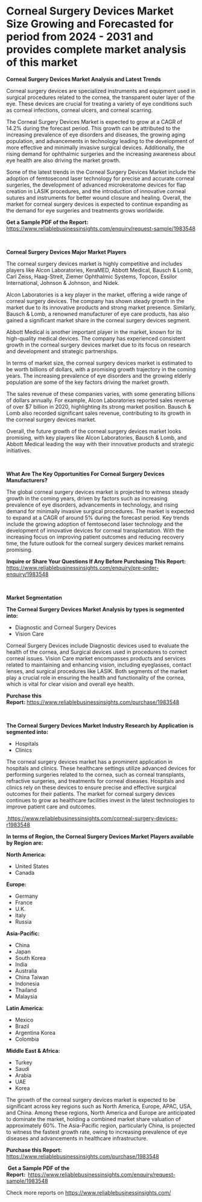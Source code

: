 <p><h1>Corneal Surgery Devices Market Size Growing and Forecasted for period from 2024 - 2031 and provides complete market analysis of this market</h1></p><p><strong>Corneal Surgery Devices Market Analysis and Latest Trends</strong></p>
<p><p>Corneal surgery devices are specialized instruments and equipment used in surgical procedures related to the cornea, the transparent outer layer of the eye. These devices are crucial for treating a variety of eye conditions such as corneal infections, corneal ulcers, and corneal scarring.</p><p>The Corneal Surgery Devices Market is expected to grow at a CAGR of 14.2% during the forecast period. This growth can be attributed to the increasing prevalence of eye disorders and diseases, the growing aging population, and advancements in technology leading to the development of more effective and minimally invasive surgical devices. Additionally, the rising demand for ophthalmic surgeries and the increasing awareness about eye health are also driving the market growth.</p><p>Some of the latest trends in the Corneal Surgery Devices Market include the adoption of femtosecond laser technology for precise and accurate corneal surgeries, the development of advanced microkeratome devices for flap creation in LASIK procedures, and the introduction of innovative corneal sutures and instruments for better wound closure and healing. Overall, the market for corneal surgery devices is expected to continue expanding as the demand for eye surgeries and treatments grows worldwide.</p></p>
<p><strong>Get a Sample PDF of the Report:&nbsp;</strong> <a href="https://www.reliablebusinessinsights.com/enquiry/request-sample/1983548">https://www.reliablebusinessinsights.com/enquiry/request-sample/1983548</a></p>
<p>&nbsp;</p>
<p><strong>Corneal Surgery Devices Major Market Players</strong></p>
<p><p>The corneal surgery devices market is highly competitive and includes players like Alcon Laboratories, KeraMED, Abbott Medical, Bausch & Lomb, Carl Zeiss, Haag-Streit, Ziemer Ophthalmic Systems, Topcon, Essilor International, Johnson & Johnson, and Nidek.</p><p>Alcon Laboratories is a key player in the market, offering a wide range of corneal surgery devices. The company has shown steady growth in the market due to its innovative products and strong market presence. Similarly, Bausch & Lomb, a renowned manufacturer of eye care products, has also gained a significant market share in the corneal surgery devices segment.</p><p>Abbott Medical is another important player in the market, known for its high-quality medical devices. The company has experienced consistent growth in the corneal surgery devices market due to its focus on research and development and strategic partnerships.</p><p>In terms of market size, the corneal surgery devices market is estimated to be worth billions of dollars, with a promising growth trajectory in the coming years. The increasing prevalence of eye disorders and the growing elderly population are some of the key factors driving the market growth.</p><p>The sales revenue of these companies varies, with some generating billions of dollars annually. For example, Alcon Laboratories reported sales revenue of over $7 billion in 2020, highlighting its strong market position. Bausch & Lomb also recorded significant sales revenue, contributing to its growth in the corneal surgery devices market.</p><p>Overall, the future growth of the corneal surgery devices market looks promising, with key players like Alcon Laboratories, Bausch & Lomb, and Abbott Medical leading the way with their innovative products and strategic initiatives.</p></p>
<p>&nbsp;</p>
<p><strong>What Are The Key Opportunities For Corneal Surgery Devices Manufacturers?</strong></p>
<p><p>The global corneal surgery devices market is projected to witness steady growth in the coming years, driven by factors such as increasing prevalence of eye disorders, advancements in technology, and rising demand for minimally invasive surgical procedures. The market is expected to expand at a CAGR of around 5% during the forecast period. Key trends include the growing adoption of femtosecond laser technology and the development of innovative devices for corneal transplantation. With the increasing focus on improving patient outcomes and reducing recovery time, the future outlook for the corneal surgery devices market remains promising.</p></p>
<p><strong>Inquire or Share Your Questions If Any Before Purchasing This Report:</strong> <a href="https://www.reliablebusinessinsights.com/enquiry/pre-order-enquiry/1983548">https://www.reliablebusinessinsights.com/enquiry/pre-order-enquiry/1983548</a></p>
<p>&nbsp;</p>
<p><strong>Market Segmentation</strong></p>
<p><strong>The Corneal Surgery Devices Market Analysis by types is segmented into:</strong></p>
<p><ul><li>Diagnostic and Corneal Surgery Devices</li><li>Vision Care</li></ul></p>
<p><p>Corneal Surgery Devices include Diagnostic devices used to evaluate the health of the cornea, and Surgical devices used in procedures to correct corneal issues. Vision Care market encompasses products and services related to maintaining and enhancing vision, including eyeglasses, contact lenses, and surgical procedures like LASIK. Both segments of the market play a crucial role in ensuring the health and functionality of the cornea, which is vital for clear vision and overall eye health.</p></p>
<p><strong>Purchase this Report:&nbsp;</strong><a href="https://www.reliablebusinessinsights.com/purchase/1983548">https://www.reliablebusinessinsights.com/purchase/1983548</a></p>
<p>&nbsp;</p>
<p><strong>The Corneal Surgery Devices Market Industry Research by Application is segmented into:</strong></p>
<p><ul><li>Hospitals</li><li>Clinics</li></ul></p>
<p><p>The corneal surgery devices market has a prominent application in hospitals and clinics. These healthcare settings utilize advanced devices for performing surgeries related to the cornea, such as corneal transplants, refractive surgeries, and treatments for corneal diseases. Hospitals and clinics rely on these devices to ensure precise and effective surgical outcomes for their patients. The market for corneal surgery devices continues to grow as healthcare facilities invest in the latest technologies to improve patient care and outcomes.</p></p>
<p><a href="https://www.reliablebusinessinsights.com/corneal-surgery-devices-r1983548">&nbsp;https://www.reliablebusinessinsights.com/corneal-surgery-devices-r1983548</a></p>
<p><strong>In terms of Region, the Corneal Surgery Devices Market Players available by Region are:</strong></p>
<p>
    <p> <strong> North America: </strong>
        <ul>
            <li>United States</li>
            <li>Canada</li>
        </ul>
        </p> 
    <p> <strong> Europe: </strong>
        <ul>
            <li>Germany</li>
            <li>France</li>
            <li>U.K.</li>
            <li>Italy</li>
            <li>Russia</li>
        </ul>
        </p> 
    <p> <strong> Asia-Pacific: </strong>
        <ul>
            <li>China</li>
            <li>Japan</li>
            <li>South Korea</li>
            <li>India</li>
            <li>Australia</li>
            <li>China Taiwan</li>
            <li>Indonesia</li>
            <li>Thailand</li>
            <li>Malaysia</li>
        </ul>
        </p> 
    <p> <strong> Latin America: </strong>
        <ul>
            <li>Mexico</li>
            <li>Brazil</li>
            <li>Argentina Korea</li>
            <li>Colombia</li>
        </ul>
        </p> 
    <p> <strong> Middle East & Africa: </strong>
        <ul>
            <li>Turkey</li>
            <li>Saudi</li>
            <li>Arabia</li>
            <li>UAE</li>
            <li>Korea</li>
        </ul>
    </p>
    </p>
<p><p>The growth of the corneal surgery devices market is expected to be significant across key regions such as North America, Europe, APAC, USA, and China. Among these regions, North America and Europe are anticipated to dominate the market, holding a combined market share valuation of approximately 60%. The Asia-Pacific region, particularly China, is projected to witness the fastest growth rate, owing to increasing prevalence of eye diseases and advancements in healthcare infrastructure.</p></p>
<p><strong>Purchase this Report: </strong><a href="https://www.reliablebusinessinsights.com/purchase/1983548">https://www.reliablebusinessinsights.com/purchase/1983548</a></p>
<p>&nbsp;<strong>Get a Sample PDF of the Report:&nbsp;&nbsp;</strong><a href="https://www.reliablebusinessinsights.com/enquiry/request-sample/1983548">https://www.reliablebusinessinsights.com/enquiry/request-sample/1983548</a></p>
<p><strong></strong></p>
<p>Check more reports on <a href="https://www.reliablebusinessinsights.com/">https://www.reliablebusinessinsights.com/</a></p>